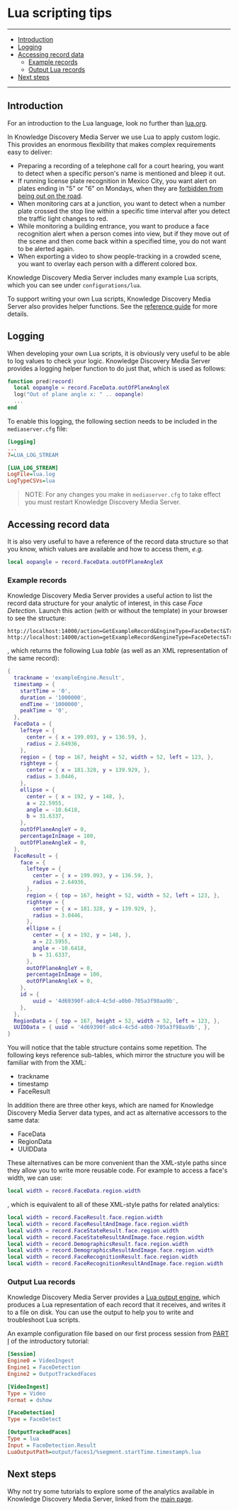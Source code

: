 # Lua scripting tips

---

- [Introduction](#introduction)
- [Logging](#logging)
- [Accessing record data](#accessing-record-data)
  - [Example records](#example-records)
  - [Output Lua records](#output-lua-records)
- [Next steps](#next-steps)

---

## Introduction

For an introduction to the Lua language, look no further than [lua.org](https://www.lua.org/pil/contents.html).

In Knowledge Discovery Media Server we use Lua to apply custom logic.  This provides an enormous flexibility that makes complex requirements easy to deliver:

- Preparing a recording of a telephone call for a court hearing, you want to detect when a specific person's name is mentioned and bleep it out.
- If running license plate recognition in Mexico City, you want alert on plates ending in "5" or "6" on Mondays, when they are [forbidden from being out on the road](https://en.wikipedia.org/wiki/Hoy_No_Circula).
- When monitoring cars at a junction, you want to detect when a number plate crossed the stop line within a specific time interval after you detect the traffic light changes to red.
- While monitoring a building entrance, you want to produce a face recognition alert when a person comes into view, but if they move out of the scene and then come back within a specified time, you do not want to be alerted again.
- When exporting a video to show people-tracking in a crowded scene, you want to overlay each person with a different colored box.

Knowledge Discovery Media Server includes many example Lua scripts, which you can see under `configurations/lua`.  

To support writing your own Lua scripts, Knowledge Discovery Media Server also provides helper functions.  See the [reference guide](https://www.microfocus.com/documentation/idol/knowledge-discovery-25.3/MediaServer_25.3_Documentation/Help/index.html#Lua/LuaFunctions.htm) for more details.

## Logging

When developing your own Lua scripts, it is obviously very useful to be able to log values to check your logic.  Knowledge Discovery Media Server provides a logging helper function to do just that, which is used as follows:

```lua
function pred(record)
  local oopangle = record.FaceData.outOfPlaneAngleX
  log("Out of plane angle x: " .. oopangle)
  ...
end
```

To enable this logging, the following section needs to be included in the `mediaserver.cfg` file:

```ini
[Logging]
...
7=LUA_LOG_STREAM

[LUA_LOG_STREAM]
LogFile=lua.log
LogTypeCSVs=lua
```

> NOTE: For any changes you make in `mediaserver.cfg` to take effect you must restart Knowledge Discovery Media Server.

## Accessing record data

It is also very useful to have a reference of the record data structure so that you know, which values are available and how to access them, *e.g.*

```lua
local oopangle = record.FaceData.outOfPlaneAngleX
```

### Example records

Knowledge Discovery Media Server provides a useful action to list the record data structure for your analytic of interest, in this case *Face Detection*.  Launch this action (with or without the template) in your browser to see the structure:

```url
http://localhost:14000/action=GetExampleRecord&EngineType=FaceDetect&Track=Result
http://localhost:14000/action=getExampleRecord&engineType=FaceDetect&Track=Result&template=getExampleRecord
```

, which returns the following Lua *table* (as well as an XML representation of the same record):

```lua
{
  trackname = 'exampleEngine.Result',
  timestamp = {
    startTime = '0',
    duration = '1000000',
    endTime = '1000000',
    peakTime = '0',
  },
  FaceData = {
    lefteye = {
      center = { x = 199.093, y = 136.59, },
      radius = 2.64936,
    },
    region = { top = 167, height = 52, width = 52, left = 123, },
    righteye = {
      center = { x = 181.328, y = 139.929, },
      radius = 3.0446,
    },
    ellipse = {
      center = { x = 192, y = 148, },
      a = 22.5955,
      angle = -10.6418,
      b = 31.6337,
    },
    outOfPlaneAngleY = 0,
    percentageInImage = 100,
    outOfPlaneAngleX = 0,
  },
  FaceResult = {
    face = {
      lefteye = {
        center = { x = 199.093, y = 136.59, },
        radius = 2.64936,
      },
      region = { top = 167, height = 52, width = 52, left = 123, },
      righteye = {
        center = { x = 181.328, y = 139.929, },
        radius = 3.0446,
      },
      ellipse = {
        center = { x = 192, y = 148, },
        a = 22.5955,
        angle = -10.6418,
        b = 31.6337,
      },
      outOfPlaneAngleY = 0,
      percentageInImage = 100,
      outOfPlaneAngleX = 0,
    },
    id = {
        uuid = '4d69390f-a8c4-4c5d-a0b0-705a3f98aa9b',
    },
  },
  RegionData = { top = 167, height = 52, width = 52, left = 123, },
  UUIDData = { uuid = '4d69390f-a8c4-4c5d-a0b0-705a3f98aa9b', },
}
```

You will notice that the table structure contains some repetition.  The following keys reference sub-tables, which mirror the structure you will be familiar with from the XML:

- trackname
- timestamp
- FaceResult

In addition there are three other keys, which are named for Knowledge Discovery Media Server data types, and act as alternative accessors to the same data:

- FaceData
- RegionData
- UUIDData

These alternatives can be more convenient than the XML-style paths since they allow you to write more reusable code.  For example to access a face's width, we can use:

```lua
local width = record.FaceData.region.width
```

, which is equivalent to all of these XML-style paths for related analytics:

```lua
local width = record.FaceResult.face.region.width
local width = record.FaceResultAndImage.face.region.width
local width = record.FaceStateResult.face.region.width
local width = record.FaceStateResultAndImage.face.region.width
local width = record.DemographicsResult.face.region.width
local width = record.DemographicsResultAndImage.face.region.width
local width = record.FaceRecognitionResult.face.region.width
local width = record.FaceRecognitionResultAndImage.face.region.width
```

### Output Lua records

Knowledge Discovery Media Server provides a [Lua output engine](https://www.microfocus.com/documentation/idol/knowledge-discovery-25.3/MediaServer_25.3_Documentation/Help/index.html#Configuration/OutputEngines/Lua/_Lua.htm), which produces a Lua representation of each record that it receives, and writes it to a file on disk. You can use the output to help you to write and troubleshoot Lua scripts.

An example configuration file based on our first process session from [PART I](../introduction/PART_I.md#run-face-detection) of the introductory tutorial:

```ini
[Session]
Engine0 = VideoIngest
Engine1 = FaceDetection
Engine2 = OutputTrackedFaces

[VideoIngest]
Type = Video
Format = dshow

[FaceDetection]
Type = FaceDetect

[OutputTrackedFaces]
Type = lua
Input = FaceDetection.Result
LuaOutputPath=output/faces1/%segment.startTime.timestamp%.lua
```

## Next steps

Why not try some tutorials to explore some of the analytics available in Knowledge Discovery Media Server, linked from the [main page](../../README.md).
